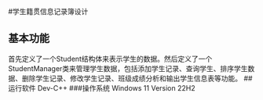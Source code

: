 #学生籍贯信息记录簿设计
## 基本功能
首先定义了一个Student结构体来表示学生的数据。然后定义了一个StudentManager类来管理学生数据，包括添加学生记录、查询学生、排序学生数据、删除学生记录、修改学生记录、班级成绩分析和输出学生信息表等功能。
##运行软件
Dev-C++
###操作系统
Windows 11 Version 22H2
